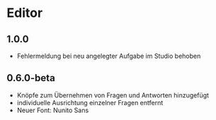 Editor
======
## 1.0.0
- Fehlermeldung bei neu angelegter Aufgabe im Studio behoben

## 0.6.0-beta
- Knöpfe zum Übernehmen von Fragen und Antworten hinzugefügt
- individuelle Ausrichtung einzelner Fragen entfernt
- Neuer Font: Nunito Sans
